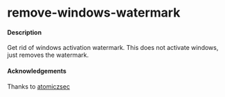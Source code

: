 # remove-windows-watermark
#### Description
Get rid of windows activation watermark. This does not activate windows, just removes the watermark.
#### Acknowledgements
Thanks to [atomiczsec](https://github.com/atomiczsec)
